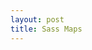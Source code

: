 ```yaml
---
layout: post
title: Sass Maps
---
```

<script src="https://gist.github.com/bigappleinsider/9493111.js"></script>
